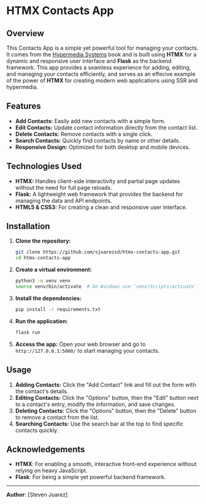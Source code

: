 # HTMX Contacts App

## Overview

This Contacts App is a simple yet powerful tool for managing your contacts. It comes from the [Hypermedia Systems](https://hypermedia.systems/) book and is built using **HTMX** for a dynamic and responsive user interface and **Flask** as the backend framework. This app provides a seamless experience for adding, editing, and managing your contacts efficiently, and serves as an effecive example of the power of **HTMX** for creating modern web applications using SSR and hypermedia.

## Features

- **Add Contacts:** Easily add new contacts with a simple form.
- **Edit Contacts:** Update contact information directly from the contact list.
- **Delete Contacts:** Remove contacts with a single click.
- **Search Contacts:** Quickly find contacts by name or other details.
- **Responsive Design:** Optimized for both desktop and mobile devices.

## Technologies Used

- **HTMX:** Handles client-side interactivity and partial page updates without the need for full page reloads.
- **Flask:** A lightweight web framework that provides the backend for managing the data and API endpoints.
- **HTML5 & CSS3:** For creating a clean and responsive user interface.

## Installation

1. **Clone the repository:**

    ```bash
    git clone https://github.com/sjuarezsd/htmx-contacts-app.git
    cd htmx-contacts-app
    ```

2. **Create a virtual environment:**

    ```bash
    python3 -m venv venv
    source venv/bin/activate  # On Windows use `venv\Scripts\activate`
    ```

3. **Install the dependencies:**

    ```bash
    pip install -r requirements.txt
    ```

4. **Run the application:**

    ```bash
    flask run
    ```

5. **Access the app:**
   Open your web browser and go to `http://127.0.0.1:5000/` to start managing your contacts.

## Usage

1. **Adding Contacts:** Click the "Add Contact" link and fill out the form with the contact's details.
2. **Editing Contacts:** Click the "Options" button, then the "Edit" button next to a contact's entry, modify the information, and save changes.
3. **Deleting Contacts:** Click the "Options" button, then the "Delete" button to remove a contact from the list.
4. **Searching Contacts:** Use the search bar at the top to find specific contacts quickly.

## Acknowledgements

- **HTMX**: For enabling a smooth, interactive front-end experience without relying on heavy JavaScript.
- **Flask**: For being a simple yet powerful backend framework.

---

**Author**: [Steven Juarez]